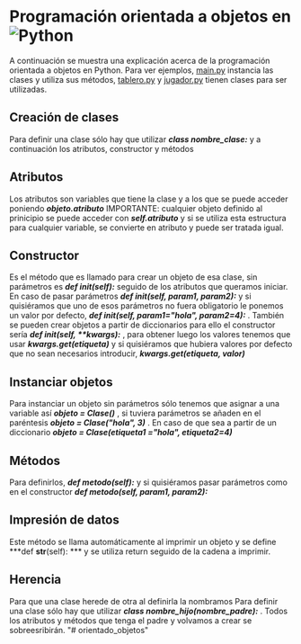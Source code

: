 # Programación orientada a objetos en ![Python](https://techspawn.com/wp-content/uploads/2016/10/Python_logo.png)

A continuación se muestra una explicación acerca de la programación orientada a objetos en Python. Para ver ejemplos, [main.py](https://github.com/vrdelc/Aprendiendo-Python/tree/master/Orientado%20a%20objetos/main.py) instancia las clases y utiliza sus métodos, [tablero.py](https://github.com/vrdelc/Aprendiendo-Python/tree/master/Orientado%20a%20objetos/tablero.py) y [jugador.py](https://github.com/vrdelc/Aprendiendo-Python/tree/master/Orientado%20a%20objetos/jugador.py) tienen clases para ser utilizadas.
## Creación de clases
Para definir una clase sólo hay que utilizar ***class nombre_clase:*** y a continuación los atributos, constructor y métodos
## Atributos
Los atributos son variables que tiene la clase y a los que se puede acceder poniendo ***objeto.atributo***
IMPORTANTE: cualquier objeto definido al prinicipio se puede acceder con ***self.atributo*** y si se utiliza esta estructura para cualquier variable, se convierte en atributo y puede ser tratada igual.
## Constructor
Es el método que es llamado para crear un objeto de esa clase, sin parámetros es ***def __init__(self):*** seguido de los atributos que queramos iniciar. En caso de pasar parámetros ***def __init__(self, param1, param2):*** y si quisiéramos que uno de esos parámetros no fuera obligatorio le ponemos un valor por defecto, ***def __init__(self, param1="hola", param2=4):*** .
También se pueden crear objetos a partir de diccionarios para ello el constructor sería ***def __init__(self, \*\*kwargs):***  , para obtener luego los valores tenemos que usar ***kwargs.get(etiqueta)*** y si quisiéramos que hubiera valores por defecto que no sean necesarios introducir, ***kwargs.get(etiqueta, valor)***
## Instanciar objetos
Para instanciar un objeto sin parámetros sólo tenemos que asignar a una variable así ***objeto = Clase()*** , si tuviera parámetros se añaden en el paréntesis ***objeto = Clase("hola", 3)*** .
En caso de que sea a partir de un diccionario ***objeto = Clase(etiqueta1 ="hola", etiqueta2=4)***
## Métodos
Para definirlos, ***def metodo(self):*** y si quisiéramos pasar parámetros como en el constructor  ***def metodo(self, param1, param2):***
## Impresión de datos
Este método se llama automáticamente al imprimir un objeto y se define ***def __str__(self): *** y se utiliza return seguido de la cadena a imprimir.
## Herencia
Para que una clase herede de otra al definirla la nombramos Para definir una clase sólo hay que utilizar ***class nombre_hijo(nombre_padre):*** . Todos los atributos y métodos que tenga el padre y volvamos a crear se sobreesribirán.
"# orientado_objetos" 
